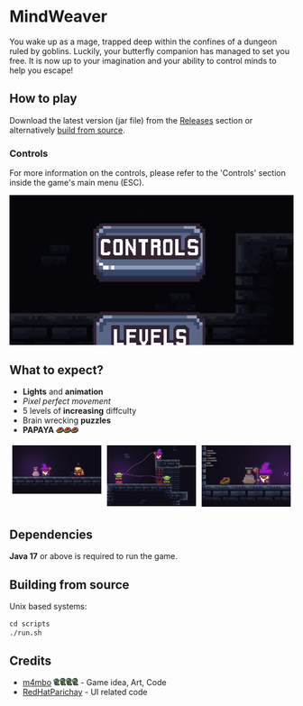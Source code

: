 
# MindWeaver

You wake up as a mage, trapped deep within the confines of a dungeon ruled by goblins. Luckily, your butterfly companion has managed to set you free. It is now up to your imagination and your ability to control minds to help you escape!

## How to play

Download the latest version (jar file) from the [Releases](https://github.com/m4mbo/mind-weaver/releases) section or alternatively [build from source](#building-from-source).

### Controls

For more information on the controls, please refer to the 'Controls' section inside the game's main menu (ESC).

![controls](assets/github/controls.png)

## What to expect?

* **Lights** and **animation** 
* *Pixel perfect movement*
* 5 levels of **increasing** diffculty 
* Brain wrecking **puzzles** 
* **PAPAYA** ![ppy](assets/Items/papaya.png)![ppy](assets/Items/papaya.png)![ppy](assets/Items/papaya.png)


<div style="display: flex; justify-content: center;">
    <div style="flex: 33.33%; padding: 5px;">
        <img src="assets/github/lights.png" style="width: 100%;" />
    </div>
    <div style="flex: 33.33%; padding: 5px;">
        <img src="assets/github/puzzles.png" style="width: 100%;" />
    </div>
    <div style="flex: 33.33%; padding: 5px;">
        <img src="assets/github/papaya.png" style="width: 100%;" />
    </div>
</div>



## Dependencies

**Java 17** or above is required to run the game.

## Building from source 

Unix based systems:

```
cd scripts
./run.sh
```

## Credits

* [m4mbo](https://github.com/m4mbo) ![ppy](assets/Items/bug.png) - Game idea, Art, Code
* [RedHatParichay](https://github.com/RedHatParichay) - UI related code


